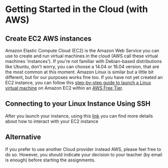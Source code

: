 # Getting Started in the Cloud (with AWS)

## Create EC2 AWS instances
Amazon Elastic Compute Cloud (EC2) is the Amazon Web Service you can use to create and run virtual machines in the cloud (AWS call these virtual machines 'instances'). If you're not familiar with Debian-based distributions like Ubuntu, don't worry, you can choose a 14.04 or 16.04 version, that are the most common at this moment. Amazon Linux is similar but a little bit different, but for our purposes works fine too.
If you have not yet created an EC2 instance, you can follow this [step-by-step guide to launch a Linux virtual machine](https://aws.amazon.com/getting-started/tutorials/launch-a-virtual-machine/) on Amazon EC2 within an [AWS Free Tier](https://aws.amazon.com/free/).

## Connecting to your Linux Instance Using SSH
After you launch your instance, using this [link](http://docs.aws.amazon.com/AWSEC2/latest/UserGuide/AccessingInstancesLinux.html) you can find more details about how to interact with your EC2 instance 

## Alternative
If you prefer to use another Cloud provider instead AWS, please feel free to do so. However, you should indicate your decision to your teacher (by email is enough) before starting the assignments.

